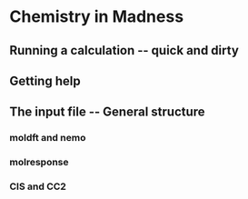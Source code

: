 # Chemistry in Madness
## Running a calculation -- quick and dirty
## Getting help
## The input file -- General structure

### moldft and nemo

### molresponse

### CIS and CC2
